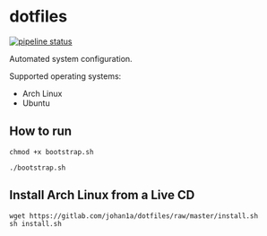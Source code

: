 
# dotfiles

[![pipeline status](https://gitlab.com/johan1a/dotfiles/badges/master/pipeline.svg)](https://gitlab.com/johan1a/dotfiles/commits/master)

Automated system configuration.

Supported operating systems:

* Arch Linux
* Ubuntu

## How to run

```
chmod +x bootstrap.sh

./bootstrap.sh
```

## Install Arch Linux from a Live CD

```
wget https://gitlab.com/johan1a/dotfiles/raw/master/install.sh
sh install.sh
```


